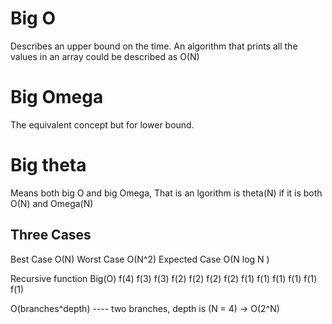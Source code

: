 # Big O

Describes an upper bound on the time. An algorithm that prints all the values in an array could be described as O(N)


# Big Omega

The equivalent concept but for lower bound. 


# Big theta

Means both big O and big Omega, That is an lgorithm is theta(N) if it is both O(N) and Omega(N)


## Three Cases

Best Case O(N)
Worst Case O(N^2)
Expected Case O(N log N )

Recursive function Big(O)
              f(4)
            f(3)  f(3)
       f(2)  f(2)  f(2) f(2)
f(1)  f(1)  f(1)  f(1)  f(1)  f(1)

O(branches^depth)     ---- two branches, depth is (N = 4)  -> O(2^N)

